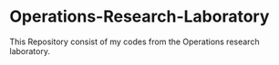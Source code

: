 # Operations-Research-Laboratory
This Repository consist of my  codes from the Operations research laboratory.
